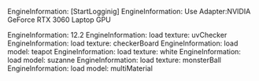 EngineInformation:     [StartLogginig]
EngineInformation:     Use Adapter:NVIDIA GeForce RTX 3060 Laptop GPU

EngineInformation:     12.2
EngineInformation:     load texture: uvChecker
EngineInformation:     load texture: checkerBoard
EngineInformation:     load model: teapot
EngineInformation:     load texture: white
EngineInformation:     load model: suzanne
EngineInformation:     load texture: monsterBall
EngineInformation:     load model: multiMaterial

